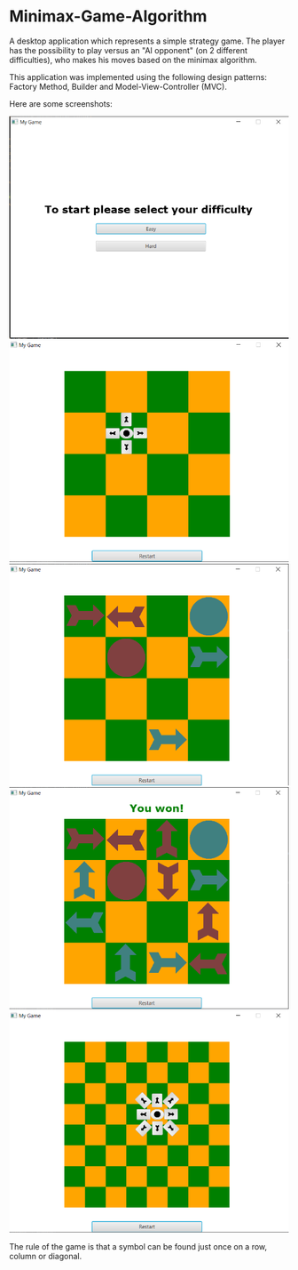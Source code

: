 # Minimax-Game-Algorithm

A desktop application which represents a simple strategy game. The player has the possibility to play versus an "AI opponent" (on 2 different difficulties), who makes his moves based on the minimax algorithm.

This application was implemented using the following design patterns: Factory Method, Builder and Model-View-Controller (MVC).

Here are some screenshots:

![start](./screenshots/start.png)
![moves](./screenshots/moves.png)
![gameplay](./screenshots/gameplay.png)
![finish](./screenshots/finish.png)
![hard](./screenshots/hard.png)

The rule of the game is that a symbol can be found just once on a row, column or diagonal.
